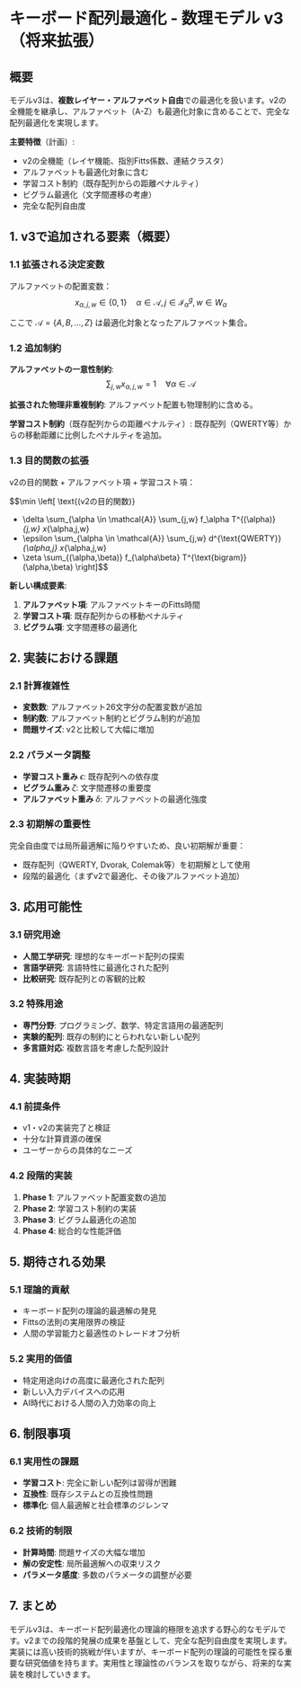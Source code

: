 # キーボード配列最適化 - 数理モデル v3（将来拡張）

## 概要

モデルv3は、**複数レイヤー・アルファベット自由**での最適化を扱います。v2の全機能を継承し、アルファベット（A-Z）も最適化対象に含めることで、完全な配列最適化を実現します。

**主要特徴**（計画）:
- v2の全機能（レイヤ機能、指別Fitts係数、連結クラスタ）
- アルファベットも最適化対象に含む
- 学習コスト制約（既存配列からの距離ペナルティ）
- ビグラム最適化（文字間遷移の考慮）
- 完全な配列自由度

## 1. v3で追加される要素（概要）

### 1.1 拡張される決定変数

アルファベットの配置変数：
$$x_{\alpha,j,w} \in \{0,1\} \quad \alpha \in \mathcal{A}, j \in \mathcal{I}_\alpha^g, w \in W_\alpha$$

ここで $\mathcal{A} = \{A, B, \ldots, Z\}$ は最適化対象となったアルファベット集合。

### 1.2 追加制約

**アルファベットの一意性制約**:
$$\sum_{j,w} x_{\alpha,j,w} = 1 \quad \forall \alpha \in \mathcal{A}$$

**拡張された物理非重複制約**:
アルファベット配置も物理制約に含める。

**学習コスト制約**（既存配列からの距離ペナルティ）:
既存配列（QWERTY等）からの移動距離に比例したペナルティを追加。

### 1.3 目的関数の拡張

v2の目的関数 + アルファベット項 + 学習コスト項：

$$\min \left[
\text{(v2の目的関数)}
+ \delta \sum_{\alpha \in \mathcal{A}} \sum_{j,w} f_\alpha T^{(\alpha)}_{j,w} x_{\alpha,j,w}
+ \epsilon \sum_{\alpha \in \mathcal{A}} \sum_{j,w} d^{\text{QWERTY}}_{\alpha,j} x_{\alpha,j,w}
+ \zeta \sum_{(\alpha,\beta)} f_{\alpha\beta} T^{\text{bigram}}(\alpha,\beta)
\right]$$

**新しい構成要素**:
1. **アルファベット項**: アルファベットキーのFitts時間
2. **学習コスト項**: 既存配列からの移動ペナルティ
3. **ビグラム項**: 文字間遷移の最適化

## 2. 実装における課題

### 2.1 計算複雑性

- **変数数**: アルファベット26文字分の配置変数が追加
- **制約数**: アルファベット制約とビグラム制約が追加
- **問題サイズ**: v2と比較して大幅に増加

### 2.2 パラメータ調整

- **学習コスト重み** $\epsilon$: 既存配列への依存度
- **ビグラム重み** $\zeta$: 文字間遷移の重要度
- **アルファベット重み** $\delta$: アルファベットの最適化強度

### 2.3 初期解の重要性

完全自由度では局所最適解に陥りやすいため、良い初期解が重要：
- 既存配列（QWERTY, Dvorak, Colemak等）を初期解として使用
- 段階的最適化（まずv2で最適化、その後アルファベット追加）

## 3. 応用可能性

### 3.1 研究用途

- **人間工学研究**: 理想的なキーボード配列の探索
- **言語学研究**: 言語特性に最適化された配列
- **比較研究**: 既存配列との客観的比較

### 3.2 特殊用途

- **専門分野**: プログラミング、数学、特定言語用の最適配列
- **実験的配列**: 既存の制約にとらわれない新しい配列
- **多言語対応**: 複数言語を考慮した配列設計

## 4. 実装時期

### 4.1 前提条件

- v1・v2の実装完了と検証
- 十分な計算資源の確保
- ユーザーからの具体的なニーズ

### 4.2 段階的実装

1. **Phase 1**: アルファベット配置変数の追加
2. **Phase 2**: 学習コスト制約の実装
3. **Phase 3**: ビグラム最適化の追加
4. **Phase 4**: 総合的な性能評価

## 5. 期待される効果

### 5.1 理論的貢献

- キーボード配列の理論的最適解の発見
- Fittsの法則の実用限界の検証
- 人間の学習能力と最適性のトレードオフ分析

### 5.2 実用的価値

- 特定用途向けの高度に最適化された配列
- 新しい入力デバイスへの応用
- AI時代における人間の入力効率の向上

## 6. 制限事項

### 6.1 実用性の課題

- **学習コスト**: 完全に新しい配列は習得が困難
- **互換性**: 既存システムとの互換性問題
- **標準化**: 個人最適解と社会標準のジレンマ

### 6.2 技術的制限

- **計算時間**: 問題サイズの大幅な増加
- **解の安定性**: 局所最適解への収束リスク
- **パラメータ感度**: 多数のパラメータの調整が必要

## 7. まとめ

モデルv3は、キーボード配列最適化の理論的極限を追求する野心的なモデルです。v2までの段階的発展の成果を基盤として、完全な配列自由度を実現します。実装には高い技術的挑戦が伴いますが、キーボード配列の理論的可能性を探る重要な研究価値を持ちます。実用性と理論性のバランスを取りながら、将来的な実装を検討していきます。
